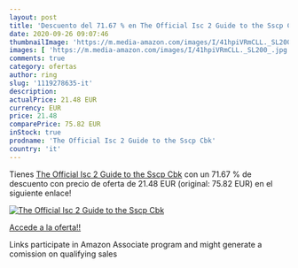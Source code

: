 ```yaml
---
layout: post
title: 'Descuento del 71.67 % en The Official Isc 2 Guide to the Sscp Cbk'
date: 2020-09-26 09:07:46
thumbnailImage: 'https://m.media-amazon.com/images/I/41hpiVRmCLL._SL200_.jpg'
images: [ 'https://m.media-amazon.com/images/I/41hpiVRmCLL._SL200_.jpg' ]
comments: true
category: ofertas
author: ring
slug: '1119278635-it'
description:
actualPrice: 21.48 EUR
currency: EUR
price: 21.48
comparePrice: 75.82 EUR
inStock: true
prodname: 'The Official Isc 2 Guide to the Sscp Cbk'
country: 'it'
---
```


Tienes [The Official Isc 2 Guide to the Sscp Cbk](https://www.amazon.it/dp/1119278635/?tag=tolees00-21) con un 71.67 % de descuento con precio de oferta de 21.48 EUR (original: 75.82 EUR) en el siguiente enlace!

[![The Official Isc 2 Guide to the Sscp Cbk](https://m.media-amazon.com/images/I/41hpiVRmCLL._SL200_.jpg)](https://www.amazon.it/dp/1119278635/?tag=tolees00-21)

[Accede a la oferta!!](https://www.amazon.it/dp/1119278635/?tag=tolees00-21)

Links participate in Amazon Associate program and might generate a comission on qualifying sales


